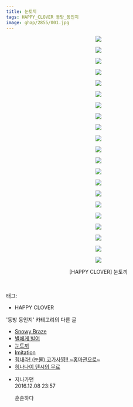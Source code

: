 ```yaml
---
title: 눈토끼
tags: HAPPY_CLOVER 동방_동인지
image: ghap/2855/001.jpg
---
```

<div class="article">
<p style="text-align: center; clear: none; float: none;"><img src="{{ site.nasurl }}/ghap/2855/001.jpg"/></p>
<p style="text-align: center; clear: none; float: none;"><img src="{{ site.nasurl }}/ghap/2855/002.jpg"/></p>
<p style="text-align: center; clear: none; float: none;"><img src="{{ site.nasurl }}/ghap/2855/003.jpg"/></p>
<p style="text-align: center; clear: none; float: none;"><img src="{{ site.nasurl }}/ghap/2855/004.jpg"/></p>
<p style="text-align: center; clear: none; float: none;"><img src="{{ site.nasurl }}/ghap/2855/005.jpg"/></p>
<p style="text-align: center; clear: none; float: none;"><img src="{{ site.nasurl }}/ghap/2855/006.jpg"/></p>
<p style="text-align: center; clear: none; float: none;"><img src="{{ site.nasurl }}/ghap/2855/007.jpg"/></p>
<p style="text-align: center; clear: none; float: none;"><img src="{{ site.nasurl }}/ghap/2855/008.jpg"/></p>
<p style="text-align: center; clear: none; float: none;"><img src="{{ site.nasurl }}/ghap/2855/009.jpg"/></p>
<p style="text-align: center; clear: none; float: none;"><img src="{{ site.nasurl }}/ghap/2855/010.jpg"/></p>
<p style="text-align: center; clear: none; float: none;"><img src="{{ site.nasurl }}/ghap/2855/011.jpg"/></p>
<p style="text-align: center; clear: none; float: none;"><img src="{{ site.nasurl }}/ghap/2855/012.jpg"/></p>
<p style="text-align: center; clear: none; float: none;"><img src="{{ site.nasurl }}/ghap/2855/013.jpg"/></p>
<p style="text-align: center; clear: none; float: none;"><img src="{{ site.nasurl }}/ghap/2855/014.jpg"/></p>
<p style="text-align: center; clear: none; float: none;"><img src="{{ site.nasurl }}/ghap/2855/015.jpg"/></p>
<p style="text-align: center; clear: none; float: none;"><img src="{{ site.nasurl }}/ghap/2855/016.jpg"/></p>
<p style="text-align: center; clear: none; float: none;"><img src="{{ site.nasurl }}/ghap/2855/017.jpg"/></p>
<p style="text-align: center; clear: none; float: none;"><img src="{{ site.nasurl }}/ghap/2855/018.jpg"/></p>
<p style="text-align: center; clear: none; float: none;"><img src="{{ site.nasurl }}/ghap/2855/019.jpg"/></p>
<p style="text-align: center; clear: none; float: none;"><img src="{{ site.nasurl }}/ghap/2855/020.jpg"/></p>
<p style="text-align: center; clear: none; float: none;"><img src="{{ site.nasurl }}/ghap/2855/021.jpg"/></p>
<p style="text-align: center; clear: none; float: none;">[HAPPY CLOVER] 눈토끼</p>
<p><br/></p>
</div><div class="tagTrail">
<p>태그: </p>
<ul>
<li>HAPPY CLOVER</li>
</ul>
</div><div class="another">
<p>'동방 동인지' 카테고리의 다른 글</p>
<ul>
<li><a href="/2016-12-07-ghap_2857">Snowy Braze</a></li>
<li><a href="/2016-12-07-ghap_2856">별에게 빌어</a></li>
<li><a href="/2016-12-07-ghap_2855">눈토끼</a></li>
<li><a href="/2016-12-07-ghap_2854">Imitation</a></li>
<li><a href="/2016-12-07-ghap_2853">힘내라! (눈물) 코가사쨩!! ~홍마관으로~</a></li>
<li><a href="/2016-12-06-ghap_2852">히나나이 텐시의 무료</a></li>
</ul>
</div><div class="cb_module cb_fluid">
<div class="cb_wrt cb_profile">
<div class="comment">
<ul>
<li class="cb_thumb_off" id="comment14865530">
<div class="cb_comment_area">
<div class="cb_info_area">
<div class="cb_section">
<span class="cb_nick_name">지나가던</span>
</div>
<div class="cb_section">
<span class="cb_date">2016.12.08 23:57 </span>
</div>
</div>
<div class="cb_dsc_comment">
<p class="cb_dsc">
											훈훈하다
										</p>
</div>
</div></li>
</ul>
</div>
</div><!-- commentList close -->
</div>